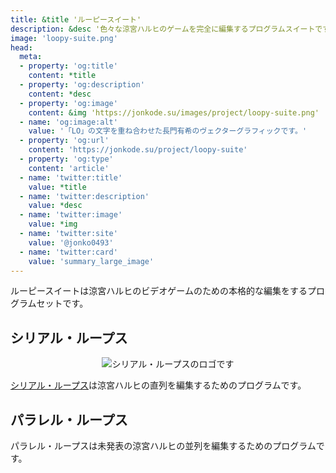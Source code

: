 ```yaml
---
title: &title 'ルーピースイート'
description: &desc '色々な涼宮ハルヒのゲームを完全に編集するプログラムスイートです。'
image: 'loopy-suite.png'
head:
  meta:
  - property: 'og:title'
    content: *title
  - property: 'og:description'
    content: *desc
  - property: 'og:image'
    content: &img 'https://jonkode.su/images/project/loopy-suite.png'
  - name: 'og:image:alt'
    value: '「LO」の文字を重ね合わせた長門有希のヴェクターグラフィックです。'
  - property: 'og:url'
    content: 'https://jonkode.su/project/loopy-suite'
  - property: 'og:type'
    content: 'article'
  - name: 'twitter:title'
    value: *title
  - name: 'twitter:description'
    value: *desc
  - name: 'twitter:image'
    value: *img
  - name: 'twitter:site'
    value: '@jonko0493'
  - name: 'twitter:card'
    value: 'summary_large_image'
---
```


ルーピースイートは涼宮ハルヒのビデオゲームのための本格的な編集をするプログラムセットです。

## シリアル・ループス
<center>
  <img src="/images/project/serial-loops.png" alt="シリアル・ループスのロゴです" class="small-image">
</center>

[シリアル・ループス](https://haroohie.club/chokuretsu/serial-loops)は涼宮ハルヒの直列を編集するためのプログラムです。

## パラレル・ループス
パラレル・ループスは未発表の涼宮ハルヒの並列を編集するためのプログラムです。